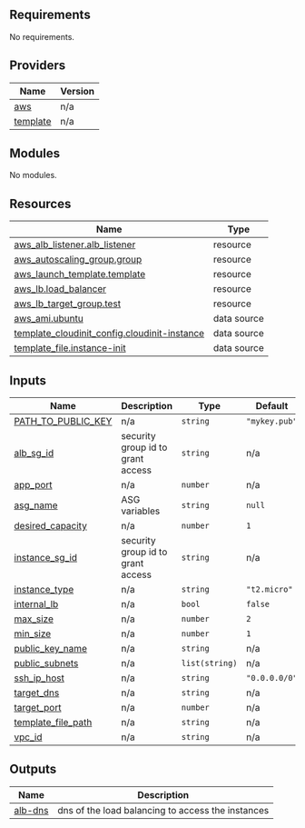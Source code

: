 ## Requirements

No requirements.

## Providers

| Name | Version |
|------|---------|
| <a name="provider_aws"></a> [aws](#provider\_aws) | n/a |
| <a name="provider_template"></a> [template](#provider\_template) | n/a |

## Modules

No modules.

## Resources

| Name | Type |
|------|------|
| [aws_alb_listener.alb_listener](https://registry.terraform.io/providers/hashicorp/aws/latest/docs/resources/alb_listener) | resource |
| [aws_autoscaling_group.group](https://registry.terraform.io/providers/hashicorp/aws/latest/docs/resources/autoscaling_group) | resource |
| [aws_launch_template.template](https://registry.terraform.io/providers/hashicorp/aws/latest/docs/resources/launch_template) | resource |
| [aws_lb.load_balancer](https://registry.terraform.io/providers/hashicorp/aws/latest/docs/resources/lb) | resource |
| [aws_lb_target_group.test](https://registry.terraform.io/providers/hashicorp/aws/latest/docs/resources/lb_target_group) | resource |
| [aws_ami.ubuntu](https://registry.terraform.io/providers/hashicorp/aws/latest/docs/data-sources/ami) | data source |
| [template_cloudinit_config.cloudinit-instance](https://registry.terraform.io/providers/hashicorp/template/latest/docs/data-sources/cloudinit_config) | data source |
| [template_file.instance-init](https://registry.terraform.io/providers/hashicorp/template/latest/docs/data-sources/file) | data source |

## Inputs

| Name | Description | Type | Default | Required |
|------|-------------|------|---------|:--------:|
| <a name="input_PATH_TO_PUBLIC_KEY"></a> [PATH\_TO\_PUBLIC\_KEY](#input\_PATH\_TO\_PUBLIC\_KEY) | n/a | `string` | `"mykey.pub"` | no |
| <a name="input_alb_sg_id"></a> [alb\_sg\_id](#input\_alb\_sg\_id) | security group id to grant access | `string` | n/a | yes |
| <a name="input_app_port"></a> [app\_port](#input\_app\_port) | n/a | `number` | n/a | yes |
| <a name="input_asg_name"></a> [asg\_name](#input\_asg\_name) | ASG variables | `string` | `null` | no |
| <a name="input_desired_capacity"></a> [desired\_capacity](#input\_desired\_capacity) | n/a | `number` | `1` | no |
| <a name="input_instance_sg_id"></a> [instance\_sg\_id](#input\_instance\_sg\_id) | security group id to grant access | `string` | n/a | yes |
| <a name="input_instance_type"></a> [instance\_type](#input\_instance\_type) | n/a | `string` | `"t2.micro"` | no |
| <a name="input_internal_lb"></a> [internal\_lb](#input\_internal\_lb) | n/a | `bool` | `false` | no |
| <a name="input_max_size"></a> [max\_size](#input\_max\_size) | n/a | `number` | `2` | no |
| <a name="input_min_size"></a> [min\_size](#input\_min\_size) | n/a | `number` | `1` | no |
| <a name="input_public_key_name"></a> [public\_key\_name](#input\_public\_key\_name) | n/a | `string` | n/a | yes |
| <a name="input_public_subnets"></a> [public\_subnets](#input\_public\_subnets) | n/a | `list(string)` | n/a | yes |
| <a name="input_ssh_ip_host"></a> [ssh\_ip\_host](#input\_ssh\_ip\_host) | n/a | `string` | `"0.0.0.0/0"` | no |
| <a name="input_target_dns"></a> [target\_dns](#input\_target\_dns) | n/a | `string` | n/a | yes |
| <a name="input_target_port"></a> [target\_port](#input\_target\_port) | n/a | `number` | n/a | yes |
| <a name="input_template_file_path"></a> [template\_file\_path](#input\_template\_file\_path) | n/a | `string` | n/a | yes |
| <a name="input_vpc_id"></a> [vpc\_id](#input\_vpc\_id) | n/a | `string` | n/a | yes |

## Outputs

| Name | Description |
|------|-------------|
| <a name="output_alb-dns"></a> [alb-dns](#output\_alb-dns) | dns of the load balancing to access the instances |
